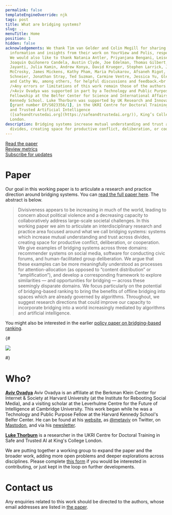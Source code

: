 ```yaml
---
permalink: false
templateEngineOverride: njk
tags: post
title: What are bridging systems?
slug: ..
menuTitle: Home
position: 1
hidden: false
acknowledgements: We thank Tim van Gelder and Colin Megill for sharing
  information and insights from their work on YourView and Polis, respectively.
  We would also like to thank Natania Antler, Priyanjana Bengani, Leisel Bogan,
  Joaquin Quiñonero Candela, Austin Clyde, Joe Edelman, Thomas Gilbert, Amritha
  Jayanti, Julia Kamin, Andrew Konya, David Krueger, Stephen Larrick, Jesse
  McCrosky, James Mickens, Kathy Pham, Maria Polukarov, Afsaneh Rigot, Bruce
  Schneier, Jonathan Stray, Ted Suzman, Carmine Ventre, Jessica Yu, Glen Weyl
  and Cathy Wu, among others, for helpful discussions and feedback.<br /><br
  />Any errors or limitations of this work remain those of the authors.<br /><br
  />Aviv Ovadya was supported in part by a Technology and Public Purpose
  Fellowship at the Belfer Center for Science and International Affairs, Harvard
  Kennedy School. Luke Thorburn was supported by UK Research and Innovation
  [grant number EP/S023356/1], in the UKRI Centre for Doctoral Training in Safe
  and Trusted Artificial Intelligence
  ([safeandtrustedai.org](https://safeandtrustedai.org/)), King’s College
  London.
description: Bridging systems increase mutual understanding and trust across
  divides, creating space for productive conflict, deliberation, or cooperation.
---
```


<div class="blocklinks">
	<a href="/files/bridging-systems-working-paper.pdf" target="_blank">
		<div><i class="fa-light fa-file-pdf"></i></div>
		Read the paper
	</a>
	<a href="/metrics/">
		<div><i class="fa-light fa-function"></i></div>
		Review metrics
	</a>
	<a href="https://forms.gle/qyvF8hVGo4s8sdbH9" target="_blank">
		<div><i class="fa-light fa-envelope"></i></div>
		Subscribe for updates
	</a>
</div>

<div class="space"></div>

# Paper

Our goal in this working paper is to articulate a research and practice direction around bridging systems. You can [read the full paper here](#). The abstract is below.

> Divisiveness appears to be increasing in much of the world, leading to concern about political violence and a decreasing capacity to collaboratively address large-scale societal challenges. In this working paper we aim to articulate an interdisciplinary research and practice area focused around what we call bridging systems: systems which increase mutual understanding and trust across divides, creating space for productive conflict, deliberation, or cooperation. We give examples of bridging systems across three domains: recommender systems on social media, software for conducting civic forums, and human-facilitated group deliberation. We argue that these examples can be more meaningfully understood as processes for attention-allocation (as opposed to “content distribution” or “amplification”), and develop a corresponding framework to explore similarities — and opportunities for bridging — across these seemingly disparate domains. We focus particularly on the potential of bridging-based ranking to bring the benefits of offline bridging into spaces which are already governed by algorithms. Throughout, we suggest research directions that could improve our capacity to incorporate bridging into a world increasingly mediated by algorithms and artificial intelligence.

You might also be interested in the earlier [policy paper on bridging-based ranking](https://www.belfercenter.org/publication/bridging-based-ranking).

{# <div class="fig outset-2">
	<img src="/img/bridging-based-ranking-1.svg" />
</div> #}

<div class="spacer"></div>

# Who?

[**Aviv Ovadya**](https://aviv.me/) Aviv Ovadya is an affiliate at the Berkman Klein Center for Internet \& Society at Harvard University (at the Institute for Rebooting Social Media), and a visiting scholar at the Leverhulme Centre for the Future of Intelligence at Cambridge University. This work began while he was a Technology and Public Purpose Fellow at the Harvard Kennedy School's Belfer Center. He can be found at his [website](https://aviv.me), as [@metaviv](https://twitter.com/metaviv) on Twitter, on [Mastodon](https://mastodon.online/@aviv), and via his [newsletter](newsletter.aviv.me).

[**Luke Thorburn**](https://lukethorburn.com/) is a researcher in the UKRI Centre for Doctoral Training in Safe and Trusted AI at King's College London.

We are putting together a working group to expand the paper and the broader work, adding more open problems and deeper explorations across disciplines. Please complete [this form](https://forms.gle/qyvF8hVGo4s8sdbH9) if you would be interested in contributing, or just kept in the loop on further developments.

<div class="spacer"></div>


# Contact us

Any enquiries related to this work should be directed to the authors, whose email addresses are listed in [the paper](/files/bridging-systems-working-paper.pdf).